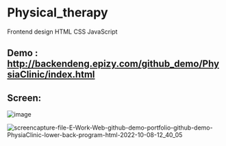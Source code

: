 # Physical_therapy

Frontend design HTML CSS JavaScript

## Demo :  http://backendeng.epizy.com/github_demo/PhysiaClinic/index.html

## Screen: 

![image](https://user-images.githubusercontent.com/9028177/194724512-5155bb11-73c7-4690-8f49-6e9f59b5cef2.png)

![screencapture-file-E-Work-Web-github-demo-portfolio-github-demo-PhysiaClinic-lower-back-program-html-2022-10-08-12_40_05](https://user-images.githubusercontent.com/9028177/194724988-f4d5625d-53d6-4286-8301-4c4fe4458a4e.png)
